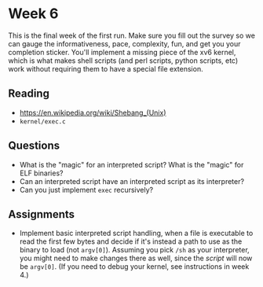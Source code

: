 # Week 6

This is the final week of the first run.  Make sure you fill out the survey
so we can gauge the informativeness, pace, complexity, fun, and get you your
completion sticker.  You'll implement a missing piece of the xv6 kernel, which
is what makes shell scripts (and perl scripts, python scripts, etc) work
without requiring them to have a special file extension.

## Reading

* https://en.wikipedia.org/wiki/Shebang_(Unix)
* `kernel/exec.c`

## Questions

* What is the "magic" for an interpreted script?  What is the "magic" for ELF binaries?
* Can an interpreted script have an interpreted script as its interpreter?
* Can you just implement `exec` recursively?

## Assignments

* Implement basic interpreted script handling, when a file is executable to
  read the first few bytes and decide if it's instead a path to use as the
  binary to load (not `argv[0]`).  Assuming you pick `/sh` as your interpreter,
  you might need to make changes there as well, since the _script_ will now be
  `argv[0]`.  (If you need to debug your kernel, see instructions in week 4.)
